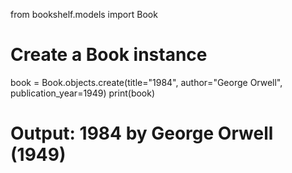 from bookshelf.models import Book

# Create a Book instance
book = Book.objects.create(title="1984", author="George Orwell", publication_year=1949)
print(book)
# Output: 1984 by George Orwell (1949)
